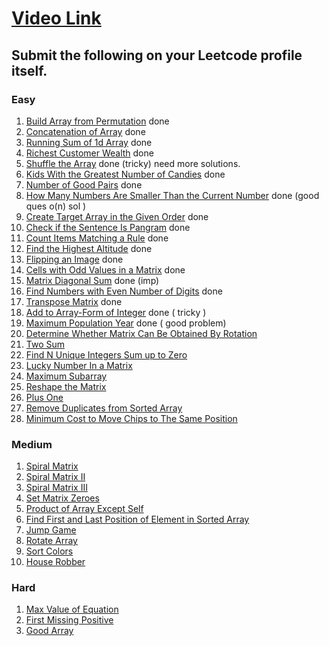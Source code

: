 # [Video Link](https://youtu.be/n60Dn0UsbEk)

## Submit the following on your Leetcode profile itself.

### Easy
1. [Build Array from Permutation](https://leetcode.com/problems/build-array-from-permutation/)   done
2. [Concatenation of Array](https://leetcode.com/problems/concatenation-of-array/) done
3. [Running Sum of 1d Array](https://leetcode.com/problems/running-sum-of-1d-array/) done
4. [Richest Customer Wealth](https://leetcode.com/problems/richest-customer-wealth/)  done
5. [Shuffle the Array](https://leetcode.com/problems/shuffle-the-array/)  done (tricky) need more solutions.
6. [Kids With the Greatest Number of Candies](https://leetcode.com/problems/kids-with-the-greatest-number-of-candies/) done
7. [Number of Good Pairs](https://leetcode.com/problems/number-of-good-pairs/) done
8. [How Many Numbers Are Smaller Than the Current Number](https://leetcode.com/problems/how-many-numbers-are-smaller-than-the-current-number/) done (good ques o(n) sol )
9. [Create Target Array in the Given Order](https://leetcode.com/problems/create-target-array-in-the-given-order/) done
10. [Check if the Sentence Is Pangram](https://leetcode.com/problems/check-if-the-sentence-is-pangram/) done
11. [Count Items Matching a Rule](https://leetcode.com/problems/count-items-matching-a-rule/) done
12. [Find the Highest Altitude](https://leetcode.com/problems/find-the-highest-altitude/) done
13. [Flipping an Image](https://leetcode.com/problems/flipping-an-image/) done
14. [Cells with Odd Values in a Matrix](https://leetcode.com/problems/cells-with-odd-values-in-a-matrix/) done
15. [Matrix Diagonal Sum](https://leetcode.com/problems/matrix-diagonal-sum/) done (imp)
16. [Find Numbers with Even Number of Digits](https://leetcode.com/problems/find-numbers-with-even-number-of-digits/) done
17. [Transpose Matrix](https://leetcode.com/problems/transpose-matrix/) done
18. [Add to Array-Form of Integer](https://leetcode.com/problems/add-to-array-form-of-integer/) done ( tricky )
19. [Maximum Population Year](https://leetcode.com/problems/maximum-population-year/) done ( good problem)
20. [Determine Whether Matrix Can Be Obtained By Rotation](https://leetcode.com/problems/determine-whether-matrix-can-be-obtained-by-rotation/)
21. [Two Sum](https://leetcode.com/problems/two-sum/)
22. [Find N Unique Integers Sum up to Zero](https://leetcode.com/problems/find-n-unique-integers-sum-up-to-zero/)
23. [Lucky Number In a Matrix](https://leetcode.com/problems/lucky-numbers-in-a-matrix/)
24. [Maximum Subarray](https://leetcode.com/problems/maximum-subarray/)
25. [Reshape the Matrix](https://leetcode.com/problems/reshape-the-matrix/)
26. [Plus One](https://leetcode.com/problems/plus-one/)
27. [Remove Duplicates from Sorted Array](https://leetcode.com/problems/remove-duplicates-from-sorted-array/)
28. [Minimum Cost to Move Chips to The Same Position](https://leetcode.com/problems/minimum-cost-to-move-chips-to-the-same-position/)

### Medium
1. [Spiral Matrix](https://leetcode.com/problems/spiral-matrix/)
2. [Spiral Matrix II](https://leetcode.com/problems/spiral-matrix-ii/)
3. [Spiral Matrix III](https://leetcode.com/problems/spiral-matrix-iii/)
4. [Set Matrix Zeroes](https://leetcode.com/problems/set-matrix-zeroes/)
5. [Product of Array Except Self](https://leetcode.com/problems/product-of-array-except-self/)
6. [Find First and Last Position of Element in Sorted Array](https://leetcode.com/problems/find-first-and-last-position-of-element-in-sorted-array/)
7. [Jump Game](https://leetcode.com/problems/jump-game/)
8. [Rotate Array](https://leetcode.com/problems/rotate-array/)
9. [Sort Colors](https://leetcode.com/problems/sort-colors/)
10. [House Robber](https://leetcode.com/problems/house-robber/)

### Hard
1. [Max Value of Equation](https://leetcode.com/problems/max-value-of-equation/)
2. [First Missing Positive](https://leetcode.com/problems/first-missing-positive/)
3. [Good Array](https://leetcode.com/problems/check-if-it-is-a-good-array/)
